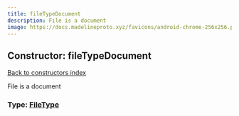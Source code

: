 ```yaml
---
title: fileTypeDocument
description: File is a document
image: https://docs.madelineproto.xyz/favicons/android-chrome-256x256.png
---
```

## Constructor: fileTypeDocument  
[Back to constructors index](index.md)



File is a document




### Type: [FileType](../types/FileType.md)


